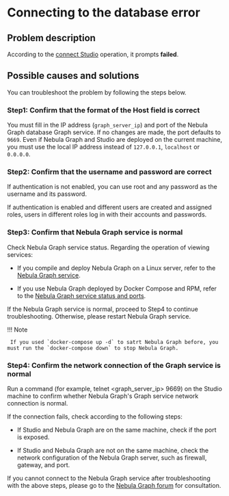 # Connecting to the database error

 ## Problem description

 According to the [connect Studio](../deploy-connect/st-ug-connect.md) operation, it prompts **failed**.

 ## Possible causes and solutions

 You can troubleshoot the problem by following the steps below.

 ### Step1: Confirm that the format of the **Host** field is correct

 You must fill in the IP address (`graph_server_ip`) and port of the Nebula Graph database Graph service. If no changes are made, the port defaults to `9669`. Even if Nebula Graph and Studio are deployed on the current machine, you must use the local IP address instead of `127.0.0.1`, `localhost` or `0.0.0.0`.

 ### Step2: Confirm that the **username** and **password** are correct

  If authentication is not enabled, you can use root and any password as the username and its password.

  If authentication is enabled and different users are created and assigned roles, users in different roles log in with their accounts and passwords.

  ### Step3: Confirm that Nebula Graph service is normal

 Check Nebula Graph service status. Regarding the operation of viewing services:

 - If you compile and deploy Nebula Graph on a Linux server, refer to the [Nebula Graph service](../../4.deployment-and-installation/2.compile-and-install-nebula-graph/deploy-nebula-graph-cluster.md).

 - If you use Nebula Graph deployed by Docker Compose and RPM, refer to the [Nebula Graph service status and ports](../deploy-connect/st-ug-deploy.md).

 If the Nebula Graph service is normal, proceed to Step4 to continue troubleshooting. Otherwise, please restart Nebula Graph service.

 !!! Note

     If you used `docker-compose up -d` to satrt Nebula Graph before, you must run the `docker-compose down` to stop Nebula Graph.

 ### Step4: Confirm the network connection of the Graph service is normal

 Run a command (for example, telnet <graph_server_ip> 9669) on the Studio machine to confirm whether Nebula Graph's Graph service network connection is normal.

 If the connection fails, check according to the following steps:

 - If Studio and Nebula Graph are on the same machine, check if the port is exposed.

 - If Studio and Nebula Graph are not on the same machine, check the network configuration of the Nebula Graph server, such as firewall, gateway, and port.

 If you cannot connect to the Nebula Graph service after troubleshooting with the above steps, please go to the [Nebula Graph forum](https://discuss.nebula-graph.io) for consultation.